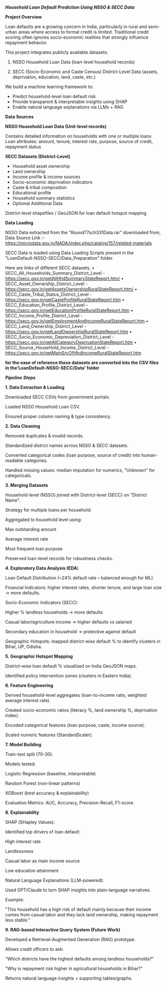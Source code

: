 
***Household Loan Default Prediction Using NSSO & SECC Data***

**Project Overview**

Loan defaults are a growing concern in India, particularly in rural and semi-urban areas where access to formal credit is limited. Traditional credit scoring often ignores socio-economic realities that strongly influence repayment behavior.

This project integrates publicly available datasets:

1) NSSO Household Loan Data (loan-level household records)

2) SECC (Socio-Economic and Caste Census) District-Level Data (assets, deprivation, education, land, caste, etc.)

We build a machine learning framework to:
  - Predict household-level loan default risk
  - Provide transparent & interpretable insights using SHAP
  - Enable natural language explanations via LLMs + RAG

**Data Sources**

**NSSO Household Loan Data (Unit-level records)**

  Contains detailed information on households with one or multiple loans
  Loan attributes: amount, tenure, interest rate, purpose, source of credit, repayment status

**SECC Datasets (District-Level)**

  - Household asset ownership
  - Land ownership
  - Income profile & income sources
  - Socio-economic deprivation indicators
  - Caste & tribal composition
  - Educational profile
  - Household summary statistics
  - Optional Additional Data

District-level shapefiles / GeoJSON for loan default hotspot mapping

**Data Loading**

NSSO Data extracted from the "Round77sch331Data.rar" downloaded from,
Data Source Link :- https://microdata.gov.in/NADA/index.php/catalog/157/related-materials

SECC Data is loaded using Data Loading Scripts present in the "LoanDefault-NSSO-SECC/Data_Preparation" folder.

Here are links of different SECC datasets,
•	SECC_All_Households_Summary_District_Level - https://secc.gov.in/getAllHhdSummaryStateReport.htm/ 
•	SECC_Asset_Ownership_District_Level - https://secc.gov.in/getAssetsOwnershipRuralStateReport.htm/ 
•	SECC_Caste_Tribal_Status_District_Level - https://secc.gov.in/getCasteProfileRuralStateReport.htm 
•	SECC_Education_Profile_District_Level - https://secc.gov.in/getEducationProfileRuralStateReport.htm 
•	SECC_Income_Profile_District_Level - https://secc.gov.in/getEmploymentAndIncomeRuralStateReport.htm 
•	SECC_Land_Ownership_District_Level - https://secc.gov.in/getLandOwnershipRuralStateReport.htm 
•	SECC_Socio_Economic_Depreviation_District_Level - https://secc.gov.in/getAllCategoryDeprivationStateReport.htm 
•	SECC_Source_HouseHold_Income_District_Level - https://secc.gov.in/getMainSrcOfHhdIncomeRuralStateReport.htm 



**for the ease of reference these datasets are converted into the CSV files in the'LoanDefault-NSSO-SECC/Data' folder**

***Pipeline Steps***

**1. Data Extraction & Loading**

Downloaded SECC CSVs from government portals.

Loaded NSSO Household Loan CSV.

Ensured proper column naming & type consistency.

**2. Data Cleaning**

Removed duplicates & invalid records.

Standardized district names across NSSO & SECC datasets.

Converted categorical codes (loan purpose, source of credit) into human-readable categories.

Handled missing values: median imputation for numerics, "Unknown" for categoricals.

**3. Merging Datasets**

Household-level (NSSO) joined with District-level (SECC) on "District Name".

Strategy for multiple loans per household:

Aggregated to household level using:

Max outstanding amount

Average interest rate

Most frequent loan purpose

Preserved loan-level records for robustness checks.

**4. Exploratory Data Analysis (EDA**)

Loan Default Distribution (~24% default rate – balanced enough for ML).

Financial Indicators: higher interest rates, shorter tenure, and large loan size → more defaults.

Socio-Economic Indicators (SECC):

Higher % landless households → more defaults

Casual labor/agriculture income → higher defaults vs salaried

Secondary education in household → protective against default

Geographic Hotspots: mapped district-wise default % to identify clusters in Bihar, UP, Odisha.

**5. Geographic Hotspot Mapping**

District-wise loan default % visualized on India GeoJSON maps.

Identified policy intervention zones (clusters in Eastern India).

**6. Feature Engineering**

Derived household-level aggregates (loan-to-income ratio, weighted average interest rate).

Created socio-economic ratios (literacy %, land ownership %, deprivation index).

Encoded categorical features (loan purpose, caste, income source).

Scaled numeric features (StandardScaler).

**7. Model Building**

Train-test split (70-30).

Models tested:

Logistic Regression (baseline, interpretable)

Random Forest (non-linear patterns)

XGBoost (best accuracy & explainability)

Evaluation Metrics: AUC, Accuracy, Precision-Recall, F1-score.

**8. Explainability**

SHAP (SHapley Values):

Identified top drivers of loan default:

High interest rate

Landlessness

Casual labor as main income source

Low education attainment

Natural Language Explanations (LLM-powered):

Used GPT/Claude to turn SHAP insights into plain-language narratives.

Example:

"This household has a high risk of default mainly because their income comes from casual labor and they lack land ownership, making repayment less stable."

**9. RAG-based Interactive Query System (Future Work)**

Developed a Retrieval-Augmented Generation (RAG) prototype.

Allows credit officers to ask:

"Which districts have the highest defaults among landless households?"

"Why is repayment risk higher in agricultural households in Bihar?"

Returns natural language insights + supporting tables/graphs.
